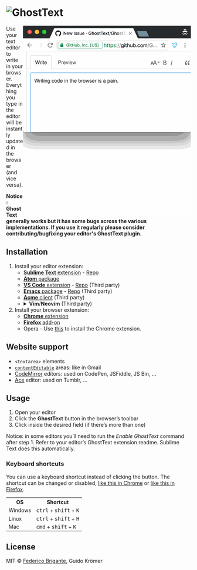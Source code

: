 # <img src="https://raw.githubusercontent.com/GhostText/GhostText/master/promo/gt_banner.png" height="60" alt="GhostText">

<img src="promo/demo.gif" alt="Demo screencast" align="right">

Use your text editor to write in your browser. Everything you type in the editor will be instantly updated in the browser (and vice versa).

**Notice: GhostText generally works but it has some bugs across the various implementations. If you use it regularly please consider contributing/bugfixing your editor's GhostText plugin.**

## Installation

1. Install your editor extension:
    + [**Sublime Text** extension](https://sublime.wbond.net/packages/GhostText) - [Repo](https://github.com/GhostText/GhostText-for-SublimeText)
    + [**Atom** package](https://github.com/GhostText/GhostText-for-Atom)
    + [**VS Code** extension](https://marketplace.visualstudio.com/items?itemName=tokoph.ghosttext) - [Repo](https://github.com/jtokoph/ghosttext-vscode) (Third party)
    + [**Emacs** package](https://melpa.org/#/atomic-chrome) - [Repo](https://github.com/alpha22jp/atomic-chrome) (Third party)
    + [**Acme** client](https://github.com/fhs/Ghost) (Third party)
    + <details>
        <summary><b>Vim</b>/<b>Neovim</b> (Third party)</summary>
        <ul>
          <li><a href="https://github.com/falstro/ghost-text-vim">Tcl script for Vim</a>
          <li><a href="https://github.com/pandysong/ghost-text.vim">Python plugin for Vim</a>
          <li><a href="https://github.com/raghur/vim-ghost">Python plugin for Vim/Neovim</a>
          <li><a href="https://github.com/subnut/nvim-ghost.nvim">Native Neovim plugin</a>
        </ul>
      </details>
2. Install your browser extension:
    + [**Chrome** extension](https://chrome.google.com/webstore/detail/ghosttext/godiecgffnchndlihlpaajjcplehddca)
    + [**Firefox** add-on](https://addons.mozilla.org/en-US/firefox/addon/ghosttext/)
    + Opera - Use [this](https://addons.opera.com/en/extensions/details/download-chrome-extension-9/) to install the Chrome extension.

## Website support

* `<textarea>` elements
* [`contentEditable`](https://developer.mozilla.org/en-US/docs/Web/Guide/HTML/Content_Editable) areas: like in Gmail
* [CodeMirror](http://codemirror.net/) editors: used on CodePen, JSFiddle, JS Bin, …
* [Ace](http://ace.c9.io/) editor: used on Tumblr, …

## Usage

1. Open your editor
2. Click the **GhostText** button in the browser’s toolbar
3. Click inside the desired field (if there’s more than one)

Notice: in some editors you’ll need to run the _Enable GhostText_ command after step 1. Refer to your editor’s GhostText extension readme. Sublime Text does this automatically.

### Keyboard shortcuts

You can use a keyboard shortcut instead of clicking the button. The shortcut can be changed or disabled,
[like this in Chrome](http://lifehacker.com/add-custom-keyboard-shortcuts-to-chrome-extensions-for-1595322121)
or
[like this in Firefox](https://support.mozilla.org/en-US/kb/manage-extension-shortcuts-firefox).

<table>
  <tr>
    <th>OS</th>
    <th>Shortcut</th>
  </tr>
  <tr>
    <td>Windows</td>
    <td><kbd>ctrl</kbd> + <kbd>shift</kbd> + <kbd>K</kbd></td>
  </tr>
  <tr>
    <td>Linux</td>
    <td><kbd>ctrl</kbd> + <kbd>shift</kbd> + <kbd>H</kbd></td>
  </tr>
  <tr>
    <td>Mac</td>
    <td><kbd>cmd</kbd> + <kbd>shift</kbd> + <kbd>K</kbd></td>
  </tr>
</table>

## License

MIT © [Federico Brigante](http://twitter.com/bfred_it), Guido Krömer
